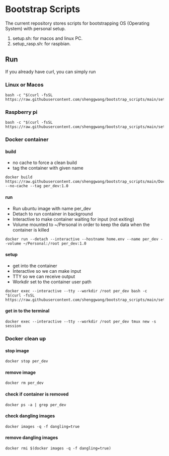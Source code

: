 # Bootstrap Scripts

The current repository stores scripts for bootstrapping OS (Operating System) with personal setup.

1. setup.sh: for macos and linux PC.
1. setup_rasp.sh: for raspbian.

## Run
If you already have curl, you can simply run
### Linux or Macos
```shell
bash -c "$(curl -fsSL https://raw.githubusercontent.com/shenggwang/bootstrap_scripts/main/setup.sh)"
```
### Raspberry pi
```shell
bash -c "$(curl -fsSL https://raw.githubusercontent.com/shenggwang/bootstrap_scripts/main/setup_rasp.sh)"
```
### Docker container
#### build
* no cache to force a clean build
* tag the container with given name
```shell
docker build https://raw.githubusercontent.com/shenggwang/bootstrap_scripts/main/Dockerfile --no-cache --tag per_dev:1.0
```
#### run
* Run ubuntu image with name per_dev
* Detach to run container in background
* Interactive to make container waiting for input (not exiting)
* Volume mounted to ~/Personal in order to keep the data when the container is killed

``` shell
docker run --detach --interactive --hostname home.env --name per_dev --volume ~/Personal:/root per_dev:1.0
```
#### setup
* get into the container
* Interactive so we can make input
* TTY so we can receive output
* Workdir set to the container user path

``` shell
docker exec --interactive --tty --workdir /root per_dev bash -c "$(curl -fsSL https://raw.githubusercontent.com/shenggwang/bootstrap_scripts/main/setup.sh)"
```
#### get in to the terminal
```shell
docker exec --interactive --tty --workdir /root per_dev tmux new -s session
```

### Docker clean up

#### stop image
```shell
docker stop per_dev
```
#### remove image
```shell
docker rm per_dev
```
#### check if container is removed
```shell
docker ps -a | grep per_dev
```
#### check dangling images
```shell
docker images -q -f dangling=true
```
#### remove dangling images
```shell
docker rmi $(docker images -q -f dangling=true)
```
